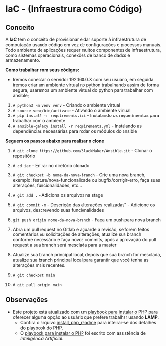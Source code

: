 # IaC - (Infraestrura como Código)

## Conceito
A **IaC** tem o conceito de provisionar e dar suporte à infraestrutura de computação usando código em vez de configurações e processos manuais. Todo ambiente de aplicações requer muitos componentes de infraestrutura, como sistemas operacionais, conexões de banco de dados e armazenamento.

**Como trabalhar com seus códigos:**
- Iremos conectar o servidor 192.168.0.X com seu usuario, em seguida iremos criar um ambiente virtual no python trabalhando assim de forma segura, usaremos um ambiente virtual do python para trabalhar com ansible;

1. `# python3 -m venv venv` - Criando o ambiente virtual
2. `# source venv/bin/activate` - Ativando o ambiente virtual
3. `# pip install -r requirements.txt` - Instalando os requerimentos para trabalhar com o ambiente
4. `# ansible-galaxy install -r requirements.yml` - Instalando as dependências necessárias para rodar os módulos do ansible

**Seguem os passos abaixo para realizar o clone**


1. `# git clone https://github.com/SlackMaker/Ansible.git` - Clonar o repositório
2. `# cd iac` - Entrar no diretório clonado
3. `# git checkout -b nome-da-nova-branch` - Crie uma nova branch, exemplo: feature/nova-funcionalidade ou bugfix/corrigir-erro, faça suas alterações, funcionalidades, etc...
4. `# git add .` - Adiciona os arquivos na stage
5. `# git commit -m` - Descrição das alterações realizadas" - Adicione os arquivos, descrevendo suas funcionalidades
6. `git push origin nome-da-nova-branch` - Faça um push para nova branch

7. Abra um pull request no Gitlab e aguarde a revisão, se forem feitos comentários ou solicitações de alterações, atualize sua branch conforme necessário e faça novos commits, após a aprovação do pull request a sua branch será mesclada para a master

8. Atualize sua branch principal local, depois que sua branch for mesclada, atualize sua branch principal local para  garantir que você tenha as alterações mais recentes.

9. `# git checkout main`

10. `# git pull origin main`

## Observações
- Este projeto está atualizado com um [playbook para instalar o PHP](./install_php.yml) para oferecer alguma opção ao usuário que prefere trabalhar usando **LAMP**.
    - Confira o arquivo [install_php_readme](./install_php_readme.md) para inteirar-se dos detalhes do playbook do PHP. 
    - O [playbook para instalar o PHP](./install_php.yml) foi escrito com assistência de *Inteligência Artificial*.
